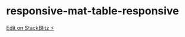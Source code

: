 # responsive-mat-table-responsive

[Edit on StackBlitz ⚡️](https://stackblitz.com/edit/responsive-mat-table-bwnmjt)